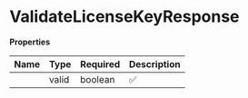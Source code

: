 # ValidateLicenseKeyResponse



**Properties**

| Name | Type | Required | Description |
| :-------- | :----------| :----------| :----------|
    | valid | boolean | ✅ |  |




<!-- This file was generated by liblab | https://liblab.com/ -->